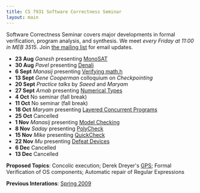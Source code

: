 ```yaml
---
title: CS 7931 Software Correctness Seminar
layout: main
---
```


Software Correctness Seminar covers major developments in formal
verification, program analysis, and synthesis. We meet *every Friday at
11:00 in MEB 3515*. Join [the mailing
list](https://groups.google.com/forum/#!forum/uofu-scs-seminar/join)
for email updates.

- **23 Aug** *Ganesh* presenting [MonoSAT](https://drive.google.com/open?id=106rpXi6-KGVFYLpmXQNHnpIuLku8eVSz)
- **30 Aug** *Pavel* presenting [Denali](https://dl.acm.org/citation.cfm?id=512566)
- **6 Sept** *Manasij* presenting [Verifying math.h](https://dl.acm.org/citation.cfm?id=3158135)
- **13 Sept** *Gene Cooperman* colloquium on *Checkpointing*
- **20 Sept** *Practice talks* by *Saeed* and *Maryam*
- **27 Sept** *Arnab* presenting [Numerical Types](https://link.springer.com/chapter/10.1007%2F978-3-030-02450-5_12)
- **4 Oct** No seminar (fall break)
- **11 Oct** No seminar (fall break)
- **18 Oct** *Maryam* presenting [Layered Concurrent Programs](papers/paper-kragl-2018-LayeredConcurrentPrograms.pdf)
- **25 Oct** Cancelled
- **1 Nov** *Manasij* presenting [Model Checking](https://link.springer.com/chapter/10.1007%2F978-3-642-39799-8_2)
- **8 Nov** *Saday* presenting [PolyCheck](https://dl.acm.org/citation.cfm?id=2837656)
- **15 Nov** *Mike* presenting [QuickCheck](https://dl.acm.org/citation.cfm?id=351266)
- **22 Nov** *Mu* presenting [Defeat Devices](https://cseweb.ucsd.edu/~klevchen/diesel-sp17.pdf)
- **6 Dec** Cancelled
- **13 Dec** Cancelled

**Proposed Topics**: Concolic execution;
Derek Dreyer's [GPS](https://dl.acm.org/citation.cfm?id=2660243); 
Formal Verification of OS components;
Automatic repair of Regular Expressions

**Previous Interations**: [Spring 2009](sp09.html)
